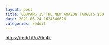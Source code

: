 ```yaml
--- 
layout: post 
title: COUPANG IS THE NEW AMAZON TARGETS $50 
date: 2021-06-24 1624540626 
categories: reddit 
--- 
```

https://redd.it/o70o4k